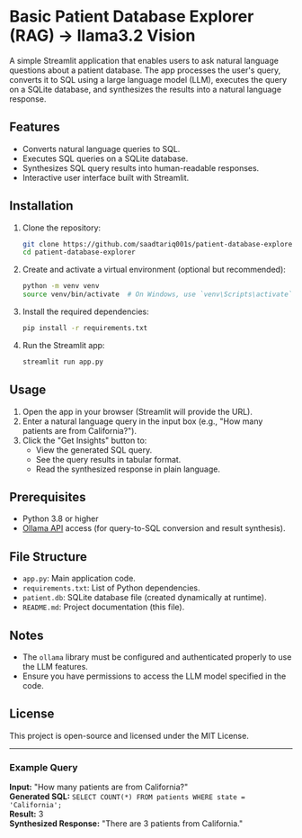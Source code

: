 # Basic Patient Database Explorer (RAG) -> llama3.2 Vision

A simple Streamlit application that enables users to ask natural language questions about a patient database. The app processes the user's query, converts it to SQL using a large language model (LLM), executes the query on a SQLite database, and synthesizes the results into a natural language response.

## Features
- Converts natural language queries to SQL.
- Executes SQL queries on a SQLite database.
- Synthesizes SQL query results into human-readable responses.
- Interactive user interface built with Streamlit.

## Installation

1. Clone the repository:
    ```bash
    git clone https://github.com/saadtariq001s/patient-database-explorer.git
    cd patient-database-explorer
    ```

2. Create and activate a virtual environment (optional but recommended):
    ```bash
    python -m venv venv
    source venv/bin/activate  # On Windows, use `venv\Scripts\activate`
    ```

3. Install the required dependencies:
    ```bash
    pip install -r requirements.txt
    ```

4. Run the Streamlit app:
    ```bash
    streamlit run app.py
    ```

## Usage
1. Open the app in your browser (Streamlit will provide the URL).
2. Enter a natural language query in the input box (e.g., "How many patients are from California?").
3. Click the "Get Insights" button to:
    - View the generated SQL query.
    - See the query results in tabular format.
    - Read the synthesized response in plain language.

## Prerequisites
- Python 3.8 or higher
- [Ollama API](https://ollama.com/) access (for query-to-SQL conversion and result synthesis).

## File Structure
- `app.py`: Main application code.
- `requirements.txt`: List of Python dependencies.
- `patient.db`: SQLite database file (created dynamically at runtime).
- `README.md`: Project documentation (this file).

## Notes
- The `ollama` library must be configured and authenticated properly to use the LLM features.
- Ensure you have permissions to access the LLM model specified in the code.

## License
This project is open-source and licensed under the MIT License.

---

### Example Query
**Input:** "How many patients are from California?"  
**Generated SQL:** `SELECT COUNT(*) FROM patients WHERE state = 'California';`  
**Result:** 3  
**Synthesized Response:** "There are 3 patients from California."
